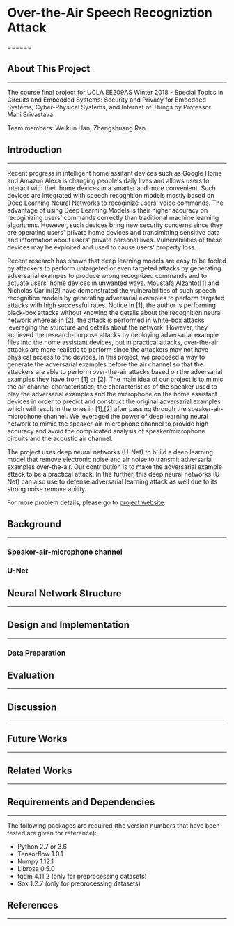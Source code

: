 # Over-the-Air Speech Recogniztion Attack
======

## About This Project
------
The course final project for UCLA EE209AS Winter 2018 - Special Topics in Circuits and Embedded Systems: 
Security and Privacy for Embedded Systems, Cyber-Physical Systems, and Internet of Things by Professor. Mani Srivastava.

Team members: Weikun Han, Zhengshuang Ren

## Introduction
------
Recent progress in intelligent home assitant devices such as Google Home and Amazon Alexa
is changing people's daily lives and allows users to interact with their home 
devices in a smarter and more convenient. Such devices are integrated with speech recognition 
models mostly based on Deep Learning Neural Networks to recoginize users' voice commands. 
The advantage of using Deep Learning Models is their higher accuracy on recoginizing users' commands 
correctly than traditional machine learning algorithms. However, such devices bring new security concerns 
since they are operating users' private home devices and transimitting sensitive data and information about users'
private personal lives. Vulnerabilities of these devices may be exploited and used to cause users' property loss. 


Recent research has shown that deep learning models are easy to be fooled by attackers to perform untargeted or 
even targeted attacks by generating adversarial exampes to produce wrong recognized commands and to actuate users' 
home devices in unwanted ways. Moustafa Alzantot[1] and Nicholas Carlini[2] have demonstrated the vulnerabilities 
of such speech recognition models by generating adversarial examples to perform targeted attacks with high successful 
rates. Notice in [1], the author is performing black-box attacks without knowing the details about the recognition 
neural network whereas in [2], the attack is performed in white-box attacks leveraging the sturcture and details about the network.
However, they achieved the research-purpose attacks by deploying adversarial example files into the home assistant 
devices, but in practical attacks, over-the-air attacks are more realistic to perform since the attackers may not have physical 
access to the devices. In this project, we proposed a way to generate the adversarial examples before the air channel so that 
the attackers are able to perform over-the-air attacks based on the adversarial examples they have from [1] or [2]. The main idea 
of our project is to mimic the air channel characteristics, the characteristics of the speaker used to play the adversarial 
examples and the microphone on the home assistant devices in order to predict and construct the original adversarial examples which 
will result in the ones in [1],[2] after passing through the speaker-air-microphone channel. We leveraged the power of deep learning 
neural network to mimic the speaker-air-microphone channel to provide high accuracy and avoid the complicated analysis of 
speaker/microphone circuits and the acoustic air channel.


The project uses deep neural networks (U-Net) to build a deep learning model 
that remove electronic noise and air noise to transmit adversarial examples 
over-the-air. Our contribution is to make the adversarial example attack to be 
a practical attack. In the further, this deep neural networks (U-Net) can also 
use to defense adversarial learning attack as well due to its strong noise 
remove ability.

For more problem details, please go to
[project website](https://ucla-ece209as-2018w.github.io/Weikun-Zhengshuang/).

## Background
------
### Speaker-air-microphone channel

### U-Net

## Neural Network Structure
------


## Design and Implementation
------
### Data Preparation




## Evaluation
------


## Discussion
------


## Future Works
------


## Related Works
------



## Requirements and Dependencies
------
The following packages are required (the version numbers that have been tested 
are given for reference):

* Python 2.7 or 3.6
* Tensorflow 1.0.1
* Numpy 1.12.1
* Librosa 0.5.0
* tqdm 4.11.2 (only for preprocessing datasets)
* Sox 1.2.7 (only for preprocessing datasets)

## References
------